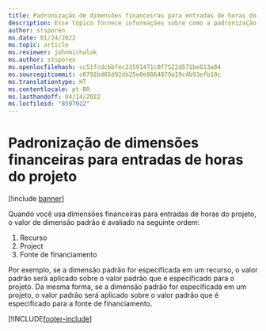 ```yaml
---
title: Padronização de dimensões financeiras para entradas de horas do projeto
description: Esse tópico fornece informações sobre como a padronização de dimensões financeiras é aplicada a entradas de horas.
author: stsporen
ms.date: 01/24/2022
ms.topic: article
ms.reviewer: johnmichalak
ms.author: stsporen
ms.openlocfilehash: cc51fcdcbbfec23591471c0f7522d571be813a84
ms.sourcegitcommit: c0792bd65d92db25e0e8864879a19c4b93efb10c
ms.translationtype: HT
ms.contentlocale: pt-BR
ms.lasthandoff: 04/14/2022
ms.locfileid: "8597922"
---
```

# <a name="defaulting-financial-dimensions-for-project-time-entries"></a>Padronização de dimensões financeiras para entradas de horas do projeto

[!include [banner](../includes/banner.md)]

Quando você usa dimensões financeiras para entradas de horas do projeto, o valor de dimensão padrão é avaliado na seguinte ordem:

1. Recurso
2. Project
3. Fonte de financiamento

Por exemplo, se a dimensão padrão for especificada em um recurso, o valor padrão será aplicado sobre o valor padrão que é especificado para o projeto. Da mesma forma, se a dimensão padrão for especificada em um projeto, o valor padrão será aplicado sobre o valor padrão que é especificado para a fonte de financiamento.

[!INCLUDE[footer-include](../includes/footer-banner.md)]
